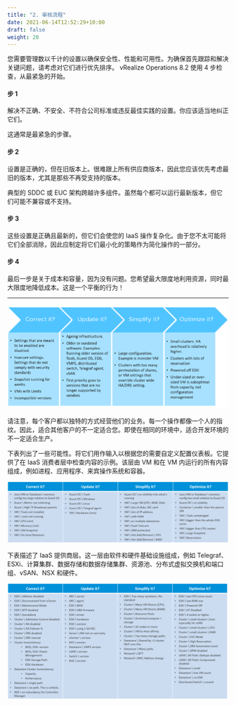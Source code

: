 ```yaml
---
title: "2. 审核流程"
date: 2021-06-14T12:52:29+10:00
draft: false
weight: 20
---
```


您需要管理数以千计的设置以确保安全性、性能和可用性。为确保首先跟踪和解决关键问题，请考虑对它们进行优先排序。 vRealize Operations 8.2 使用 4 步检查，从最紧急的开始。

#### 步 1

解决不正确、不安全、不符合公司标准或违反最佳实践的设置。你应该适当地纠正它们。

这通常是最紧急的步骤。

#### 步 2

设置是正确的，但在旧版本上。很难跟上所有供应商版本，因此您应该优先考虑最旧的版本，尤其是那些不再受支持的版本。

典型的 SDDC 或 EUC 架构跨越许多组件。虽然每个都可以运行最新版本，但它们可能不兼容或不支持。

#### 步 3

这些设置是正确且最新的，但它们会使您的 IaaS 操作复杂化。由于您不太可能将它们全部消除，因此应制定将它们最小化的策略作为简化操作的一部分。

#### 步 4

最后一步是关于成本和容量，因为没有问题。您希望最大限度地利用资源，同时最大限度地降低成本。这是一个平衡的行为！

-----

![审核流程](1.4.2-fig-1.png)

请注意，每个客户都以独特的方式经营他们的业务。每一个操作都像一个人的指纹。因此，适合其他客户的不一定适合您。即使在相同的环境中，适合开发环境的不一定适合生产。

下表列出了一些可能性。将它们用作输入以根据您的需要自定义配置仪表板。它提供了在 IaaS 消费者层中检查内容的示例。该层由 VM 和在 VM 内运行的所有内容组成，例如进程、应用程序、来宾操作系统和容器。

![示例配置仪表板](1.4.2-fig-2.png)

下表描述了 IaaS 提供商层。这一层由软件和硬件基础设施组成，例如 Telegraf、ESXi、计算集群、数据存储和数据存储集群、资源池、分布式虚拟交换机和端口组、vSAN、NSX 和硬件。

![IaaS 提供者层仪表板示例](1.4.2-fig-3.png)